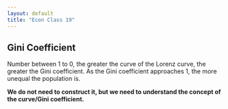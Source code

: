 ```yaml
---
layout: default
title: "Econ Class 19"
---
```


## Gini Coefficient
Number between 1 to 0, the greater the curve of the Lorenz curve, the greater the Gini coefficient. As the Gini coefficient approaches 1, the more unequal the population is.

**We do not need to construct it, but we need to understand the concept of the curve/Gini coefficient.**


